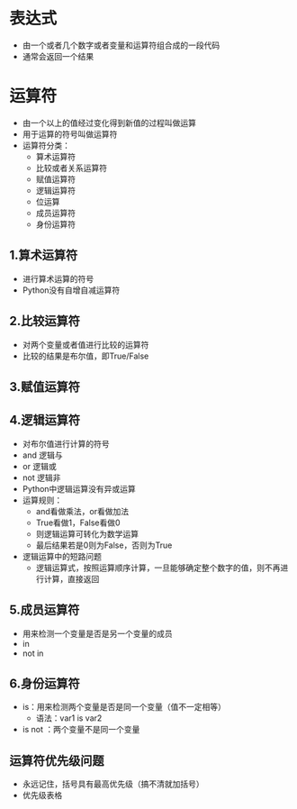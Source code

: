 # 表达式
- 由一个或者几个数字或者变量和运算符组合成的一段代码
- 通常会返回一个结果
# 运算符
- 由一个以上的值经过变化得到新值的过程叫做运算
- 用于运算的符号叫做运算符
- 运算符分类：
    - 算术运算符
    - 比较或者关系运算符
    - 赋值运算符
    - 逻辑运算符
    - 位运算
    - 成员运算符
    - 身份运算符
## 1.算术运算符
   - 进行算术运算的符号
   - Python没有自增自减运算符
## 2.比较运算符
   - 对两个变量或者值进行比较的运算符
   - 比较的结果是布尔值，即True/False
## 3.赋值运算符
## 4.逻辑运算符
- 对布尔值进行计算的符号
- and 逻辑与
- or 逻辑或
- not 逻辑非
- Python中逻辑运算没有异或运算
- 运算规则：
   - and看做乘法，or看做加法
   - True看做1，False看做0
   - 则逻辑运算可转化为数学运算
   - 最后结果若是0则为False，否则为True
- 逻辑运算中的短路问题
   - 逻辑运算式，按照运算顺序计算，一旦能够确定整个数字的值，则不再进行计算，直接返回
## 5.成员运算符
- 用来检测一个变量是否是另一个变量的成员
- in
- not in
## 6.身份运算符
- is：用来检测两个变量是否是同一个变量（值不一定相等）
   - 语法：var1 is var2
- is not ：两个变量不是同一个变量
## 运算符优先级问题
- 永远记住，括号具有最高优先级（搞不清就加括号）
- 优先级表格
    

    